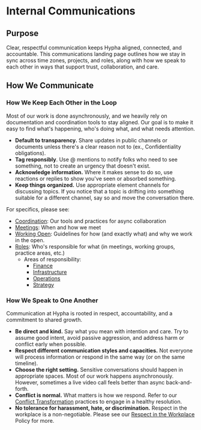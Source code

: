 # Internal Communications

## Purpose

Clear, respectful communication keeps Hypha aligned, connected, and accountable. This communications landing page outlines how we stay in sync across time zones, projects, and roles, along with how we speak to each other in ways that support trust, collaboration, and care.

## How We Communicate

### How We Keep Each Other in the Loop

Most of our work is done asynchronously, and we heavily rely on documentation and coordination tools to stay aligned. Our goal is to make it easy to find what's happening, who's doing what, and what needs attention.

* **Default to transparency.** Share updates in public channels or documents unless there's a clear reason not to (ex., Confidentiality obligations).  
* **Tag responsibly**. Use @ mentions to notify folks who need to see something, not to create an urgency that doesn't exist.  
* **Acknowledge information.** Where it makes sense to do so, use reactions or replies to show you've seen or absorbed something.  
* **Keep things organized.** Use appropriate element channels for discussing topics. If you notice that a topic is drifting into something suitable for a different channel, say so and move the conversation there.

For specifics, please see:

* [Coordination](../How-we-work/coordination.md): Our tools and practices for async collaboration  
* [Meetings](../How-we-work/meetings.md): When and how we meet  
* [Working Open](../Policies/working-open.md): Guidelines for how (and exactly what) and why we work in the open.  
* [Roles](../How-we-work/roles.md): Who's responsible for what (in meetings, working groups, practice areas, etc.)  
  * Areas of responsibility:   
    * [Finance](../Finance/areas-of-responsibility.md)  
    * [Infrastructure](../Infrastructure/areas-of-responsibility.md)  
    * [Operations](../Operations/areas-of-responsibility.md)
    * [Strategy](../Strategy/areas-of-responsibility.md)

### How We Speak to One Another

Communication at Hypha is rooted in respect, accountability, and a commitment to shared growth. 

* **Be direct and kind.** Say what you mean with intention and care. Try to assume good intent, avoid passive aggression, and address harm or conflict early when possible.  
* **Respect different communication styles and capacities.** Not everyone will process information or respond in the same way (or on the same timeline).  
* **Choose the right setting.** Sensitive conversations should happen in appropriate spaces. Most of our work happens asynchronously. However, sometimes a live video call feels better than async back-and-forth.   
* **Conflict is normal.** What matters is how we respond. Refer to our [Conflict Transformation](../Policies/conflict-transformation.md) practices to engage in a healthy resolution.  
* **No tolerance for harassment, hate, or discrimination.** Respect in the workplace is a non-negotiable. Please see our [Respect in the Workplace](../Policies/respect-in-workplace.md) Policy for more.
